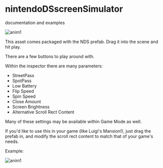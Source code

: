 # nintendoDSscreenSimulator
documentation and examples

![anim1](https://github.com/eagleEggs/nintendoDSscreenSimulator/blob/master/ds.gif?raw=true)


This asset comes packaged with the NDS prefab.
Drag it into the scene and hit play.

There are a few buttons to play around with.

Within the inspector there are many parameters:

 - StreetPass
 - SpotPass
 - Low Battery
 - Flip Speed
 - Spin Speed
 - Close Amount
 - Screen Brightness
 - Alternative Scroll Rect Content
 
 Many of these settings may be available within Game Mode as well.
 
 If you'd like to use this in your game (like Luigi's Mansion!), just
 drag the prefab in, and modify the scroll rect content to match that of your game's needs.
 
 

Example:

![anim1](https://github.com/eagleEggs/nintendoDSscreenSimulator/blob/master/DSInspectorParameters.png?raw=true)
